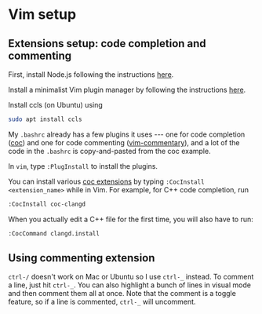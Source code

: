 # Vim setup

## Extensions setup: code completion and commenting

First, install Node.js following the instructions 
[here](https://github.com/nodesource/distributions/blob/master/README.md).

Install a minimalist Vim plugin manager by following the instructions
[here](https://github.com/junegunn/vim-plug).

Install ccls (on Ubuntu) using 
```bash
sudo apt install ccls
```

My `.bashrc` already has a few plugins it uses --- one for code completion 
([coc](https://github.com/neoclide/coc.nvim))
and one for code commenting 
([vim-commentary](https://github.com/tpope/vim-commentary)), and a lot of 
the code in the `.bashrc` is copy-and-pasted from the coc example.

In `vim`, type `:PlugInstall` to install the plugins.

You can install various 
[coc extensions](https://github.com/neoclide/coc.nvim/wiki/Using-coc-extensions)
by typing `:CocInstall <extension_name>` while in Vim. For example, for C++ 
code completion, run 
```bash
:CocInstall coc-clangd
```

When you actually edit a C++ file for the first time, you will also have to run:
```bash
:CocCommand clangd.install
```

## Using commenting extension

`ctrl-/` doesn't work on Mac or Ubuntu so I use `ctrl-_` instead. To comment a 
line, just hit `ctrl-_`. You can also highlight a bunch of lines in visual 
mode and then comment them all at once. Note that the comment is a toggle 
feature, so if a line is commented, `ctrl-_` will uncomment.
